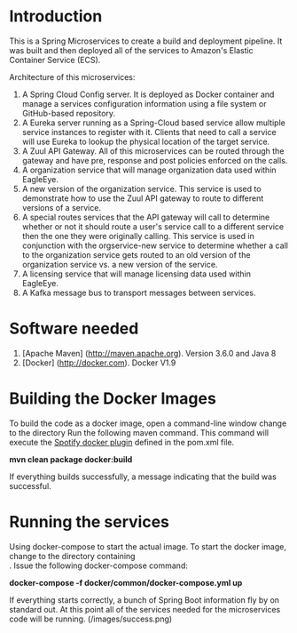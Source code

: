 # Introduction
This is a Spring Microservices to create a build and deployment pipeline. It was built and then deployed all of the services to Amazon's Elastic Container Service (ECS).

Architecture of this microservices:

1.  A Spring Cloud Config server. It is deployed as Docker container and manage a services configuration information using a file system or GitHub-based repository.
2.  A Eureka server running as a Spring-Cloud based service allow multiple service instances to register with it.  Clients that need to call a service will use Eureka to lookup the physical location of the target service.
3.  A Zuul API Gateway.  All of this microservices can be routed through the gateway and have pre, response and
post policies enforced on the calls.
4.  A organization service that will manage organization data used within EagleEye.
5.  A new version of the organization service.  This service is used to demonstrate how to use the Zuul API gateway to route to different versions of a service.
6.  A special routes services that the API gateway will call to determine whether or not it should route a user's service call to a different service then the one they were originally calling.  This service is used in conjunction with the orgservice-new service to determine whether a call to the organization service gets routed to an old version of the organization service vs. a new version of the service.
7.  A licensing service that will manage licensing data used within EagleEye.
8.  A Kafka message bus to transport messages between services.


# Software needed
1.	[Apache Maven] (http://maven.apache.org). Version 3.6.0 and Java 8
2.	[Docker] (http://docker.com). Docker V1.9
# Building the Docker Images 
To build the code as a docker image, open a command-line window change to the directory 
Run the following maven command.  This command will execute the [Spotify docker plugin](https://github.com/spotify/docker-maven-plugin) defined in the pom.xml file.  

   **mvn clean package docker:build**

If everything builds successfully, a message indicating that the build was successful.

# Running the services 
Using docker-compose to start the actual image.  To start the docker image,
change to the directory containing  
.  Issue the following docker-compose command:

   **docker-compose -f docker/common/docker-compose.yml up**

If everything starts correctly, a bunch of Spring Boot information fly by on standard out.  At this point all of the services needed for the microservices code will be running.
(/images/success.png)
